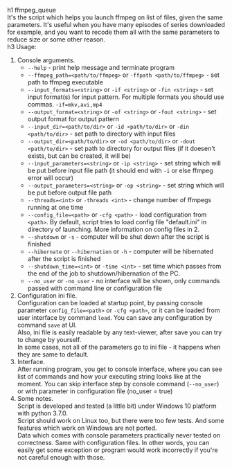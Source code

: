 ﻿h1 ffmpeg_queue  
It's the script which helps you launch ffmpeg on list of files, given the same parameters. It's useful when you have many episodes of series downloaded for example, and you want to recode them all with the same parameters to reduce size or some other reason.  
h3 Usage:  

1. Console arguments.  
    * `--help` - print help message and terminate program  
    * `--ffmpeg_path=<path/to/ffmpeg>` or `-ffpath <path/to/ffmpeg>` - set path to ffmpeg executable  
    * `--input_formats=<string>` or `-if <string>` or `-fin <string>` - set input format(s) for input pattern. For multiple formats you should use commas. `-if=mkv,avi,mp4`  
    * `--output_format=<string>` or `-of <string>` or `-fout <string>` - set output format for output pattern  
    * `--input_dir=<path/to/dir>` or `-id <path/to/dir>` or `-din <path/to/dir>` - set path to directory with input files  
    * `--output_dir=<path/to/dir>` or `-od <path/to/dir>` or `-dout <path/to/dir>` - set path to directory for output files (if it doesen't exists, but can be created, it will be)  
    * `--input_parameters=<string>` or `-ip <string>` - set string which will be put before input file path  (it should end with `-i` or else ffmpeg error will occur)  
    * `--output_parameters=<string>` or `-op <string>` - set string which will be put before output file path  
    * `--threads=<int>` or `-threads <int>` - change number of ffmpegs running at one time  
    * `--config_file=<path>` or `-cfg <path>` - load configuration from `<path>`. By default, script tries to  load config file "default.ini" in directory of launching. More information on config files in 2.  
    * `--shutdown` or `-s` - computer will be shut down after the script is finished  
    * `--hibernate` or `--hibernation` or `-h` - computer will be hibernated after the script is finished  
    * `--shutdown_time=<int>` or `-time <int>` - set time which passes from the end of the job to  shutdown/hibernation of the PC.  
    * `--no_user` or `-no_user` - no interface will be shown, only commands passed with command line or configuration file  
2. Configuration ini file.  
    Configuration can be loaded at startup point, by passing console parameter `config_file=<path>` or `-cfg <path>`, or it can be loaded from user interface by command `load`. You can save any configuration by command `save` at UI.  
    Also, ini file is easily readable by any text-viewer, after save you can try to change by yourself.  
    In some cases, not all of the parameters go to ini file - it happens when they are same to default.  
3. Interface.  
    After running program, you get to console interface, where you can see list of commands and how your executing string looks like at the moment. You can skip interface step by console command (`--no_user`) or with parameter in configuration file (no_user = true)  
4. Some notes.  
    Script is developed and tested (a little bit) under Windows 10 platform with python 3.7.0.  
    Script should work on Linux too, but there were too few tests. And some features which work on Windows are not ported.  
    Data which comes with console parameters practically never tested on correctness. Same with configuration files. In other words, you can easily get some exception or program would work incorrectly if you're not careful enough with those.

